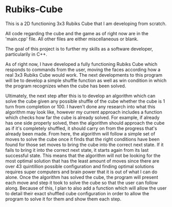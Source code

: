 # Rubiks-Cube
This is a 2D functioning 3x3 Rubiks Cube that I am developing from scratch.

All code regarding the cube and the game as of right now are in the 'main.cpp' file. All other files are either miscellaneous or blank.

The goal of this project is to further my skills as a software developer, particularily in C++.

As of right now, I have developed a fully functioning Rubiks Cube which responds to commands from the user, moving the faces according how a real 3x3 Rubiks Cube would work.
The next developments to this program will be to develop a simple shuffle function as well as win condition in which the program recognizes when the cube has been solved.

Ultimately, the next step after this is to develop an algorithm which can solve the cube given any possible shuffle of the cube whether the cube is 1 turn from completion or 100. I haven't done any research into what this algorithm may look like, however my current approach includes a function which checks how far the cube is already solved. For example, if already has one side properly solved, then the algorithm should approach the cube as if it's completely shuffled, it should carry on from the progress that's already been made. From here, the algorithm will follow a simple set of moves to solve the cube once it finds that the right conditions have been found for those set moves to bring the cube into the correct next state. If it fails to bring it into the correct next state, it starts again from its last successful state. This means that the algorithm will not be looking for the most optimal solution that has the least amount of moves since there are over 43 quintillion possible configuration and finding optimal solutions requires super computers and brain power that it is out of what I can do alone.
Once the algorithm has solved the cube, the program will present each move and step it took to solve the cube so that the user can follow along. Because of this, I plan to also add a function which will allow the user to detail their exact shuffled cube configuration in order to allow the program to solve it for them and show them each step.
